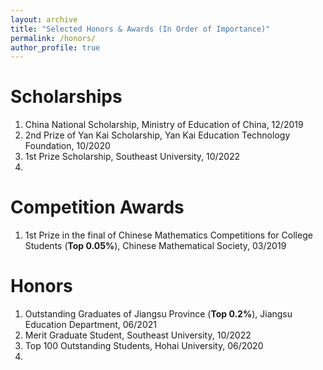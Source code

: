 ```yaml
---
layout: archive
title: "Selected Honors & Awards (In Order of Importance)"
permalink: /honors/
author_profile: true
---
```


# Scholarships
1. China National Scholarship, Ministry of Education of China, 12/2019
2. 2nd Prize of Yan Kai Scholarship, Yan Kai Education Technology Foundation, 10/2020
3. 1st Prize Scholarship, Southeast University, 10/2022
4.  


# Competition Awards 
1. 1st Prize in the final of Chinese Mathematics Competitions for College Students (**Top 0.05%**), Chinese Mathematical Society, 03/2019


# Honors
1. Outstanding Graduates of Jiangsu Province (**Top 0.2%**), Jiangsu Education Department, 06/2021
2. Merit Graduate Student, Southeast University, 10/2022
3. Top 100 Outstanding Students, Hohai University, 06/2020
4. 